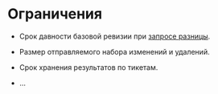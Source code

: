 Ограничения
===========

*   Срок давности базовой ревизии при [запросе разницы][api-diff].

*   Размер отправляемого набора изменений и удалений.

*   Срок хранения результатов по тикетам.

*   ...


[api-diff]: api/diff.md
